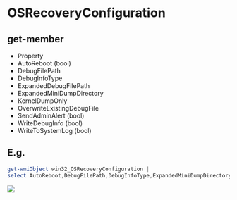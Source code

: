 # OSRecoveryConfiguration

## get-member
* Property
 * AutoReboot (bool)
 * DebugFilePath
 * DebugInfoType
 * ExpandedDebugFilePath
 * ExpandedMiniDumpDirectory
 * KernelDumpOnly
 * OverwriteExistingDebugFile
 * SendAdminAlert (bool)
 * WriteDebugInfo (bool)
 * WriteToSystemLog (bool)
 
 ## E.g.
 ````PowerShell
 get-wmiObject win32_OSRecoveryConfiguration |
 select AutoReboot,DebugFilePath,DebugInfoType,ExpandedMiniDumpDirectory,SendAdminAlert
 ````
 [<img src="https://i.imgur.com/qJvgf36.png">](https://i.imgur.com/qJvgf36.png)
